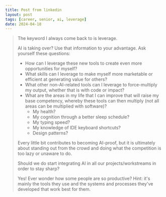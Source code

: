 ```yaml
---
title: Post from linkedin
layout: post
tags: [career, senior, ai, leverage]
date: 2024-04-18
---
```

> 
> 
> 
> The keyword I always come back to is leverage.
> 
> AI is taking over? Use that information to your advantage. Ask yourself these questions:
> 
> - How can I leverage these new tools to create even more opportunities for myself?
> - What skills can I leverage to make myself more marketable or efficient at generating value for others?
> - What other non-AI-related tools can I leverage to force-multiply my output, whether that is with code or impact?
> - What are the areas in my life that I can improve that will raise my base competency, whereby these tools can then multiply (not all areas can be multiplied with software)?
>   - My health?
>   - My cognition through a better sleep schedule?
>   - My typing speed?
>   - My knowledge of IDE keyboard shortcuts?
>   - Design patterns?
> 
> Every little bit contributes to becoming AI-proof, but it is ultimately about standing out from the crowd and doing what the competition is too lazy or unaware to do.
> 
> Should we do start integrating AI in all our projects/workstreams in order to stay sharp?
> 
> Yes! Ever wonder how some people are so productive? Hint: it's mainly the tools they use and the systems and processes they've developed that work best for them.